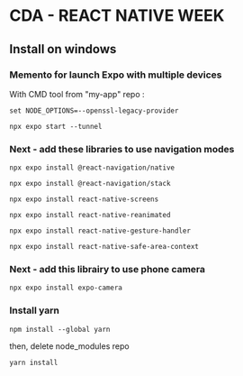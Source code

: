 # CDA - REACT NATIVE WEEK

## Install on windows
### Memento for launch Expo with multiple devices

With CMD tool from "my-app" repo :

    set NODE_OPTIONS=--openssl-legacy-provider

    npx expo start --tunnel


### Next - add these libraries to use navigation modes

    npx expo install @react-navigation/native

    npx expo install @react-navigation/stack

    npx expo install react-native-screens

    npx expo install react-native-reanimated

    npx expo install react-native-gesture-handler
    
    npx expo install react-native-safe-area-context


### Next - add this librairy to use phone camera

    npx expo install expo-camera


### Install yarn

    npm install --global yarn
    
then, delete node_modules repo
    
    yarn install
